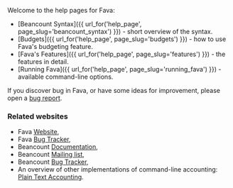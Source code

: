 Welcome to the help pages for Fava:

- [Beancount Syntax]({{ url_for('help_page', page_slug='beancount_syntax') }}) - short overview of the syntax.
- [Budgets]({{ url_for('help_page', page_slug='budgets') }}) - how to use Fava's budgeting feature.
- [Fava's Features]({{ url_for('help_page', page_slug='features') }}) - the features in detail.
- [Running Fava]({{ url_for('help_page', page_slug='running_fava') }}) - available command-line options.

If you discover bug in Fava, or have some ideas for improvement, please open a
[bug report](https://github.com/beancount/fava/issues).

### Related websites

- Fava [Website](https://beancount.github.io/fava/),
- Fava [Bug Tracker](https://github.com/beancount/fava/issues),
- Beancount [Documentation](http://furius.ca/beancount/doc/index),
- Beancount [Mailing list](https://groups.google.com/forum/#!forum/beancount),
- Beancount [Bug Tracker](https://bitbucket.org/blais/beancount/issues?status=new&status=open),
- An overview of other implementations of command-line accounting: [Plain Text Accounting](http://plaintextaccounting.org).
